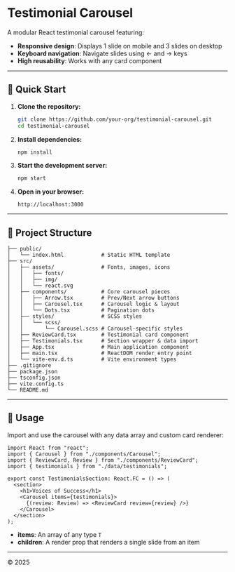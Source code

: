 # Testimonial Carousel

A modular React testimonial carousel featuring:

* **Responsive design**: Displays 1 slide on mobile and 3 slides on desktop
* **Keyboard navigation**: Navigate slides using ← and → keys
* **High reusability**: Works with any card component

---

## 🚀 Quick Start

1. **Clone the repository:**

   ```bash
   git clone https://github.com/your-org/testimonial-carousel.git
   cd testimonial-carousel
   ```
2. **Install dependencies:**

   ```bash
   npm install
   ```
3. **Start the development server:**

   ```bash
   npm start
   ```
4. **Open in your browser:**

   ```
   http://localhost:3000
   ```

---

## 📂 Project Structure

```plain
├── public/
│   └── index.html            # Static HTML template
├── src/
│   ├── assets/               # Fonts, images, icons
│   │   ├── fonts/
│   │   ├── img/
│   │   └── react.svg
│   ├── components/           # Core carousel pieces
│   │   ├── Arrow.tsx         # Prev/Next arrow buttons
│   │   ├── Carousel.tsx      # Carousel logic & layout
│   │   └── Dots.tsx          # Pagination dots
│   ├── styles/               # SCSS styles
│   │   └── scss/
│   │       └── Carousel.scss # Carousel-specific styles
│   ├── ReviewCard.tsx        # Testimonial card component
│   ├── Testimonials.tsx      # Section wrapper & data import
│   ├── App.tsx               # Main application component
│   ├── main.tsx              # ReactDOM render entry point
│   └── vite-env.d.ts         # Vite environment types
├── .gitignore
├── package.json
├── tsconfig.json
├── vite.config.ts
└── README.md
```

---

## 🎨 Usage

Import and use the carousel with any data array and custom card renderer:

```tsx
import React from "react";
import { Carousel } from "./components/Carousel";
import { ReviewCard, Review } from "./components/ReviewCard";
import { testimonials } from "./data/testimonials";

export const TestimonialsSection: React.FC = () => (
  <section>
    <h1>Voices of Success</h1>
    <Carousel items={testimonials}>
      {(review: Review) => <ReviewCard review={review} />}
    </Carousel>
  </section>
);
```

* **items**: An array of any type `T`
* **children**: A render prop that renders a single slide from an item

---




 © 2025
